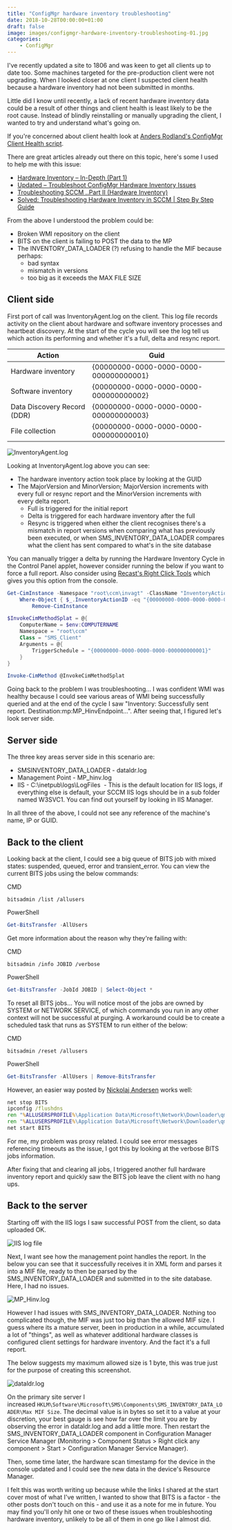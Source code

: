 ```yaml
---
title: "ConfigMgr hardware inventory troubleshooting"
date: 2018-10-28T00:00:00+01:00
draft: false
image: images/configmgr-hardware-inventory-troubleshooting-01.jpg
categories:
    - ConfigMgr
---
```


I've recently updated a site to 1806 and was keen to get all clients up to date too. Some machines targeted for the pre-production client were not upgrading. When I looked closer at one client I suspected client health because a hardware inventory had not been submitted in months.

Little did I know until recently, a lack of recent hardware inventory data could be a result of other things and client health is least likely to be the root cause. Instead of blindly reinstalling or manually upgrading the client, I wanted to try and understand what's going on.

If you're concerned about client health look at [Anders Rodland's ConfigMgr Client Health script](https://www.andersrodland.com/configmgr-client-health/).

There are great articles already out there on this topic, here's some I used to help me with this issue:

- [Hardware Inventory – In-Depth (Part 1)](https://blogs.technet.microsoft.com/scotts-it-blog/2015/04/23/hardware-inventory-in-depth-part-1/)
- [Updated – Troubleshoot ConfigMgr Hardware Inventory Issues](https://www.enhansoft.com/blog/updated-troubleshoot-configmgr-hardware-inventory-issues)
- [Troubleshooting SCCM ..Part II (Hardware Inventory)](https://blogs.technet.microsoft.com/sudheesn/2010/05/31/troubleshooting-sccm-part-ii-hardware-inventory/)
- [Solved: Troubleshooting Hardware Inventory in SCCM | Step By Step Guide](https://thesysadminchannel.com/troubleshooting-hardware-inventory-sccm-full-guide/)

From the above I understood the problem could be:

- Broken WMI repository on the client
- BITS on the client is failing to POST the data to the MP
- The INVENTORY_DATA_LOADER (?) refusing to handle the MIF because perhaps:
  - bad syntax
  - mismatch in versions
  - too big as it exceeds the MAX FILE SIZE

## Client side

First port of call was InventoryAgent.log on the client. This log file records activity on the client about hardware and software inventory processes and heartbeat discovery. At the start of the cycle you will see the log tell us which action its performing and whether it's a full, delta and resync report.

Action | Guid
--- | ---
Hardware inventory | {00000000-0000-0000-0000-000000000001}
Software inventory | {00000000-0000-0000-0000-000000000002}
Data Discovery Record (DDR) | {00000000-0000-0000-0000-000000000003}
File collection | {00000000-0000-0000-0000-000000000010}

![InventoryAgent.log](images/configmgr-hardware-inventory-troubleshooting-01.jpg)

Looking at InventoryAgent.log above you can see:

- The hardware inventory action took place by looking at the GUID
- The MajorVersion and MinorVersion; MajorVersion increments with every full or resync report and the MinorVersion increments with every delta report.
  - Full is triggered for the initial report
  - Delta is triggered for each hardware inventory after the full
  - Resync is triggered when either the client recognises there's a mismatch in report versions when comparing what has previously been executed, or when SMS_INVENTORY_DATA_LOADER compares what the client has sent compared to what's in the site database

You can manually trigger a delta by running the Hardware Inventory Cycle in the Control Panel applet, however consider running the below if you want to force a full report. Also consider using [Recast's Right Click Tools](https://recastsoftware.com/) which gives you this option from the console.

```powershell
Get-CimInstance -Namespace "root\ccm\invagt" -ClassName "InventoryActionStatus" | 
    Where-Object { $_.InventoryActionID -eq "{00000000-0000-0000-0000-000000000001}" } | 
        Remove-CimInstance

$InvokeCimMethodSplat = @{
    ComputerName = $env:COMPUTERNAME
    Namespace = "root\ccm"
    Class = "SMS_Client"
    Arguments = @{
        TriggerSchedule = "{00000000-0000-0000-0000-000000000001}"
    }
}

Invoke-CimMethod @InvokeCimMethodSplat
```

Going back to the problem I was troubleshooting... I was confident WMI was healthy because I could see various areas of WMI being successfully queried and at the end of the cycle I saw "Inventory: Successfully sent report. Destination:mp:MP_HinvEndpoint...". After seeing that, I figured let's look server side.

## Server side

The three key areas server side in this scenario are:

- SMSINVENTORY_DATA_LOADER - dataldr.log
- Management Point - MP_hinv.log
- IIS - C:\inetpub\logs\LogFiles  - This is the default location for IIS logs, if everything else is default, your SCCM IIS logs should be in a sub folder named W3SVC1. You can find out yourself by looking in IIS Manager.

In all three of the above, I could not see any reference of the machine's name, IP or GUID.

## Back to the client

Looking back at the client, I could see a big queue of BITS job with mixed states: suspended, queued, error and transient_error. You can view the current BITS jobs using the below commands:

CMD

```
bitsadmin /list /allusers
```

PowerShell

```powershell
Get-BitsTransfer -AllUsers
```

Get more information about the reason why they're failing with:

CMD

```
bitsadmin /info JOBID /verbose
```

PowerShell

```powershell
Get-BitsTransfer -JobId JOBID | Select-Object *
```

To reset all BITS jobs... You will notice most of the jobs are owned by SYSTEM or NETWORK SERVICE, of which commands you run in any other context will not be successful at purging. A workaround could be to create a scheduled task that runs as SYSTEM to run either of the below:

CMD

```
bitsadmin /reset /allusers
```

PowerShell

```powershell
Get-BitsTransfer -AllUsers | Remove-BitsTransfer
```

However, an easier way posted by [Nickolaj Andersen](http://www.scconfigmgr.com/2014/03/28/how-to-reset-bits-transfer-queue/) works well:

```cmd
net stop BITS 
ipconfig /flushdns 
ren "%ALLUSERSPROFILE%\Application Data\Microsoft\Network\Downloader\qmgr0.dat" qmgr0.dat.old 
ren "%ALLUSERSPROFILE%\Application Data\Microsoft\Network\Downloader\qmgr1.dat" qmgr1.dat.old
net start BITS
```

For me, my problem was proxy related. I could see error messages referencing timeouts as the issue, I got this by looking at the verbose BITS jobs information.

After fixing that and clearing all jobs, I triggered another full hardware inventory report and quickly saw the BITS job leave the client with no hang ups.

## Back to the server

Starting off with the IIS logs I saw successful POST from the client, so data uploaded OK.

![IIS log file](images/configmgr-hardware-inventory-troubleshooting-02.jpg)

Next, I want see how the management point handles the report. In the below you can see that it successfully receives it in XML form and parses it into a MIF file, ready to then be parsed by the SMS_INVENTORY_DATA_LOADER and submitted in to the site database. Here, I had no issues.

![MP_Hinv.log](images/configmgr-hardware-inventory-troubleshooting-03.jpg)

However I had issues with SMS_INVENTORY_DATA_LOADER. Nothing too complicated though, the MIF was just too big than the allowed MIF size. I guess where its a mature server, been in production in a while, accumulated a lot of "things", as well as whatever additional hardware classes is configured client settings for hardware inventory. And the fact it's a full report.

The below suggests my maximum allowed size is 1 byte, this was true just for the purpose of creating this screenshot.

![dataldr.log](images/configmgr-hardware-inventory-troubleshooting-04.jpg)

On the primary site server I increased `HKLM\Software\Microsoft\SMS\Components\SMS_INVENTORY_DATA_LOADER\Max MIF Size`. The decimal value is in bytes so set it to a value at your discretion, your best gauge is see how far over the limit you are by observing the error in dataldr.log and add a little more. Then restart the SMS_INVENTORY_DATA_LOADER component in Configuration Manager Service Manager (Monitoring > Component Status > Right click any component > Start > Configuration Manager Service Manager).

Then, some time later, the hardware scan timestamp for the device in the console updated and I could see the new data in the device's Resource Manager.

I felt this was worth writing up because while the links I shared at the start cover most of what I've written, I wanted to show that BITS is a factor - the other posts don't touch on this - and use it as a note for me in future. You may find you'll only hit one or two of these issues when troubleshooting hardware inventory, unlikely to be all of them in one go like I almost did.

